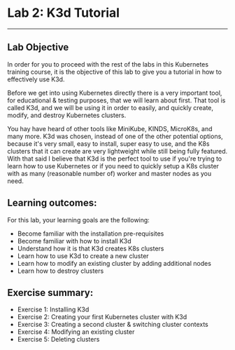 
# Lab 2: K3d Tutorial
---
## Lab Objective
In order for you to proceed with the rest of the labs in this Kubernetes training course, it is the objective of this lab to give you a tutorial in how to effectively use K3d.

Before we get into using Kubernetes directly there is a very important tool, for educational & testing purposes, that we will learn about first.
That tool is called K3d, and we will be using it in order to easily, and quickly create, modify, and destroy Kubernetes clusters.

You hay have heard of other tools like MiniKube, KINDS, MicroK8s, and many more. K3d was chosen, instead of one of the other potential options, because it's very small, easy to install, super easy to use, and the K8s clusters that it can create are very lightweight while still being fully featured. With that said I believe that K3d is the perfect tool to use if you're trying to learn how to use Kubernetes or if you need to quickly setup a K8s cluster with as many (reasonable number of) worker and master nodes as you need.


## Learning outcomes:
For this lab, your learning goals are the following:
  - Become familiar with the installation pre-requisites
  - Become familiar with how to install K3d
  - Understand how it is that K3d creates K8s clusters
  - Learn how to use K3d to create a new cluster
  - Learn how to modify an existing cluster by adding additional nodes
  - Learn how to destroy clusters


## Exercise summary:
  - Exercise 1: Installing K3d
  - Exercise 2: Creating your first Kubernetes cluster with K3d
  - Exercise 3: Creating a second cluster & switching cluster contexts
  - Exercise 4: Modifying an existing cluster
  - Exercise 5: Deleting clusters
